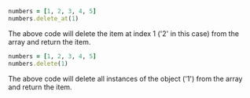 ```ruby
numbers = [1, 2, 3, 4, 5]
numbers.delete_at(1)
```
The above code will delete the item at index 1 ('2' in this case) from the array and return the item.

```ruby
numbers = [1, 2, 3, 4, 5]
numbers.delete(1)
```
The above code will delete all instances of the object ('1') from the array and return the item.
